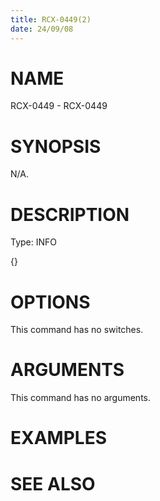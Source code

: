 ```yaml
---
title: RCX-0449(2)
date: 24/09/08
---
```


# NAME

RCX-0449 - RCX-0449

# SYNOPSIS

N/A.

# DESCRIPTION

Type: INFO

{}

# OPTIONS

This command has no switches.

# ARGUMENTS

This command has no arguments.

# EXAMPLES

# SEE ALSO
